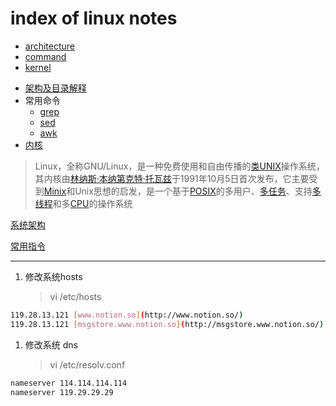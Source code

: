 # index of linux notes


* [architecture](architecture/README.md) 
* [command](command/README.md)      
* [kernel](kernel/README.md)


- [架构及目录解释](docs/linux/architecture/architecture.md)
- 常用命令
  - [grep](docs/linux/command/grep.md)
  - [sed](docs/linux/command/sed.md)
  - [awk](docs/linux/command/awk.md)
- [内核](docs/linux/kernel/kernel.md)

> Linux，全称GNU/Linux，是一种免费使用和自由传播的[类UNIX](https://baike.baidu.com/item/%E7%B1%BBUNIX/9032872)操作系统，其内核由[林纳斯·本纳第克特·托瓦兹](https://baike.baidu.com/item/%E6%9E%97%E7%BA%B3%E6%96%AF%C2%B7%E6%9C%AC%E7%BA%B3%E7%AC%AC%E5%85%8B%E7%89%B9%C2%B7%E6%89%98%E7%93%A6%E5%85%B9/1034429)于1991年10月5日首次发布，它主要受到[Minix](https://baike.baidu.com/item/Minix/7106045)和Unix思想的启发，是一个基于[POSIX](https://baike.baidu.com/item/POSIX)的多用户、[多任务](https://baike.baidu.com/item/%E5%A4%9A%E4%BB%BB%E5%8A%A1/1011764)、支持[多线程](https://baike.baidu.com/item/%E5%A4%9A%E7%BA%BF%E7%A8%8B/1190404)和多[CPU](https://baike.baidu.com/item/CPU)的操作系统
> 

[系统架构](https://www.notion.so/944377d481904a9e8daa9a8eafb7b73c)

[常用指令](https://www.notion.so/483ad220ef504a54b9eb31c000aeb47d)

---

1. 修改系统hosts
    
    > vi /etc/hosts
    > 

```bash
119.28.13.121 [www.notion.so](http://www.notion.so/)
119.28.13.121 [msgstore.www.notion.so](http://msgstore.www.notion.so/)
```

1. 修改系统 dns
    
    > vi /etc/resolv.conf
    > 

```bash
nameserver 114.114.114.114
nameserver 119.29.29.29
```